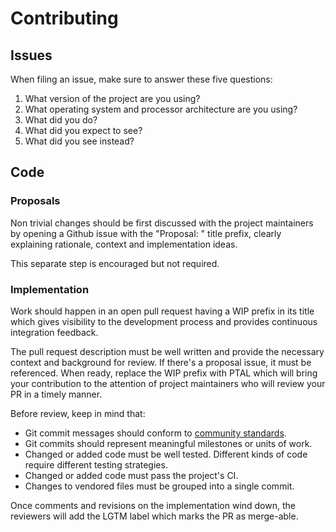 # Contributing
## Issues
When filing an issue, make sure to answer these five questions:

1. What version of the project are you using?
2. What operating system and processor architecture are you using?
3. What did you do?
4. What did you expect to see?
5. What did you see instead?

## Code
### Proposals
Non trivial changes should be first discussed with the project maintainers by
opening a Github issue with the "Proposal: " title prefix, clearly explaining
rationale, context and implementation ideas.

This separate step is encouraged but not required.

### Implementation
Work should happen in an open pull request having a WIP prefix in its
title which gives visibility to the development process and provides
continuous integration feedback.

The pull request description must be well written and provide the necessary
context and background for review. If there's a proposal issue, it must be
referenced. When ready, replace the WIP prefix with PTAL which will
bring your contribution to the attention of project maintainers who will review
your PR in a timely manner.

Before review, keep in mind that:
- Git commit messages should conform to [community standards](http://tbaggery.com/2008/04/19/a-note-about-git-commit-messages.html).
- Git commits should represent meaningful milestones or units of work.
- Changed or added code must be well tested. Different kinds of code
  require different testing strategies.
- Changed or added code must pass the project's CI.
- Changes to vendored files must be grouped into a single commit.

Once comments and revisions on the implementation wind down, the reviewers will
add the LGTM label which marks the PR as merge-able.
